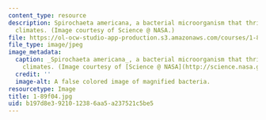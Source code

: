 ```yaml
---
content_type: resource
description: Spirochaeta americana, a bacterial microorganism that thrives in harsh
  climates. (Image courtesy of Science @ NASA.)
file: https://ol-ocw-studio-app-production.s3.amazonaws.com/courses/1-89-environmental-microbiology-fall-2004/b197d8e3921012386aa5a237521c5be5_1-89f04.jpg
file_type: image/jpeg
image_metadata:
  caption: _Spirochaeta americana_, a bacterial microorganism that thrives in harsh
    climates. (Image courtesy of [Science @ NASA](http://science.nasa.gov/).)
  credit: ''
  image-alt: A false colored image of magnified bacteria.
resourcetype: Image
title: 1-89f04.jpg
uid: b197d8e3-9210-1238-6aa5-a237521c5be5
---
```

